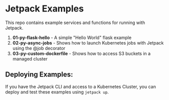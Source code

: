 # Jetpack Examples

This repo contains example services and functions for running with Jetpack.

1. **01-py-flask-hello** - A simple "Hello World" flask example 
2. **02-py-async-jobs** - Shows how to launch Kubernetes jobs with Jetpack using the @job decorator
3. **03-py-custom-dockerfile** - Shows how to access S3 buckets in a managed cluster

## Deploying Examples:

If you have the Jetpack CLI and access to a Kubernetes Cluster, you can deploy and test these examples using `jetpack up`.
